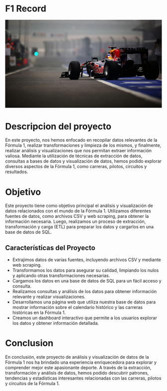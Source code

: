 # F1 Record

![F1](visualization/images/readme.jpg)


# Descripcion del proyecto

En este proyecto, nos hemos enfocado en recopilar datos relevantes de la Fórmula 1, realizar transformaciones y limpieza de los mismos, y finalmente, realizar análisis y visualizaciones que nos permitan extraer información valiosa. Mediante la utilización de técnicas de extracción de datos, consultas a bases de datos y visualización de datos, hemos podido explorar diversos aspectos de la Fórmula 1, como carreras, pilotos, circuitos y resultados.


# Objetivo

Este proyecto tiene como objetivo principal el análisis y visualización de datos relacionados con el mundo de la Fórmula 1. Utilizamos diferentes fuentes de datos, como archivos CSV y web scraping, para obtener la información necesaria. Luego, realizamos un proceso de extracción, transformación y carga (ETL) para preparar los datos y cargarlos en una base de datos de SQL.

## Características del Proyecto

- Extrajimos datos de varias fuentes, incluyendo archivos CSV y mediante web scraping.
- Transformamos los datos para asegurar su calidad, limpiando los nulos y aplicando otras transformaciones necesarias.
- Cargamos los datos en una base de datos de SQL para un fácil acceso y consulta.
- Realizamos consultas y análisis de los datos para obtener información relevante y realizar visualizaciones.
- Desarrollamos una página web que utiliza nuestra base de datos para mostrar información sobre el calendario histórico y las carreras históricas en la Fórmula 1.
- Creamos un dashboard interactivo que permite a los usuarios explorar los datos y obtener información detallada.

# Conclusion

En conclusión, este proyecto de análisis y visualización de datos de la Fórmula 1 nos ha brindado una experiencia enriquecedora para explorar y comprender mejor este apasionante deporte. A través de la extracción, transformación y análisis de datos, hemos podido descubrir patrones, tendencias y estadísticas interesantes relacionadas con las carreras, pilotos y circuitos de la Fórmula 1.